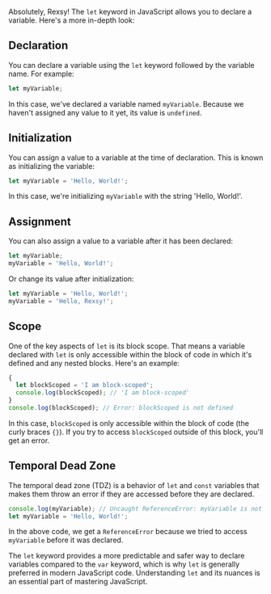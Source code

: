 Absolutely, Rexsy! The `let` keyword in JavaScript allows you to declare a variable. Here's a more in-depth look:

## **Declaration**

You can declare a variable using the `let` keyword followed by the variable name. For example:

```javascript
let myVariable;
```

In this case, we've declared a variable named `myVariable`. Because we haven't assigned any value to it yet, its value is `undefined`.

## **Initialization**

You can assign a value to a variable at the time of declaration. This is known as initializing the variable:

```javascript
let myVariable = 'Hello, World!';
```

In this case, we're initializing `myVariable` with the string 'Hello, World!'.

## **Assignment**

You can also assign a value to a variable after it has been declared:

```javascript
let myVariable;
myVariable = 'Hello, World!';
```

Or change its value after initialization:

```javascript
let myVariable = 'Hello, World!';
myVariable = 'Hello, Rexsy!';
```

## **Scope**

One of the key aspects of `let` is its block scope. That means a variable declared with `let` is only accessible within the block of code in which it's defined and any nested blocks. Here's an example:

```javascript
{
  let blockScoped = 'I am block-scoped';
  console.log(blockScoped); // 'I am block-scoped'
}
console.log(blockScoped); // Error: blockScoped is not defined
```

In this case, `blockScoped` is only accessible within the block of code (the curly braces `{}`). If you try to access `blockScoped` outside of this block, you'll get an error.

## **Temporal Dead Zone**

The temporal dead zone (TDZ) is a behavior of `let` and `const` variables that makes them throw an error if they are accessed before they are declared.

```javascript
console.log(myVariable); // Uncaught ReferenceError: myVariable is not defined
let myVariable = 'Hello, World!';
```

In the above code, we get a `ReferenceError` because we tried to access `myVariable` before it was declared.

The `let` keyword provides a more predictable and safer way to declare variables compared to the `var` keyword, which is why `let` is generally preferred in modern JavaScript code. Understanding `let` and its nuances is an essential part of mastering JavaScript.